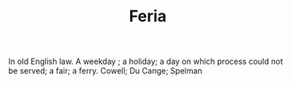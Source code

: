 ---
title: Feria
letter: F
permalink: "/definitions/bld-feria.html"
body: In old English law. A weekday ; a holiday; a day on which process could not
  be served; a fair; a ferry. Cowell; Du Cange; Spelman
published_at: '2018-07-07'
source: Black's Law Dictionary 2nd Ed (1910)
layout: post
---
